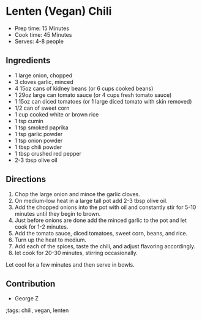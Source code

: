 # Lenten (Vegan) Chili

- Prep time: 15 Minutes
- Cook time: 45 Minutes
- Serves: 4-8 people

## Ingredients

- 1 large onion, chopped
- 3 cloves garlic, minced
- 4 15oz cans of kidney beans (or 6 cups cooked beans)
- 1 29oz large can tomato sauce (or 4 cups fresh tomato sauce)
- 1 15oz can diced tomatoes (or 1 large diced tomato with skin removed)
- 1/2 can of sweet corn
- 1 cup cooked white or brown rice
- 1 tsp cumin
- 1 tsp smoked paprika
- 1 tsp garlic powder
- 1 tsp onion powder
- 1 tbsp chili powder
- 1 tbsp crushed red pepper
- 2-3 tbsp olive oil

## Directions

1. Chop the large onion and mince the garlic cloves.
2. On medium-low heat in a large tall pot add 2-3 tbsp olive oil.
3. Add the chopped onions into the pot with oil and constantly stir for 5-10 minutes until they begin to brown.
4. Just before onions are done add the minced garlic to the pot and let cook for 1-2 minutes.
5. Add the tomato sauce, diced tomatoes, sweet corn, beans, and rice.
6. Turn up the heat to medium.
6. Add each of the spices, taste the chili, and adjust flavoring accordingly.
7. let cook for 20-30 minutes, stirring occasionally.

Let cool for a few minutes and then serve in bowls.

## Contribution

- George Z

;tags: chili, vegan, lenten